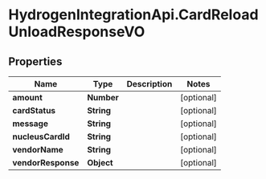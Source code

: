 # HydrogenIntegrationApi.CardReloadUnloadResponseVO

## Properties
Name | Type | Description | Notes
------------ | ------------- | ------------- | -------------
**amount** | **Number** |  | [optional] 
**cardStatus** | **String** |  | [optional] 
**message** | **String** |  | [optional] 
**nucleusCardId** | **String** |  | [optional] 
**vendorName** | **String** |  | [optional] 
**vendorResponse** | **Object** |  | [optional] 


